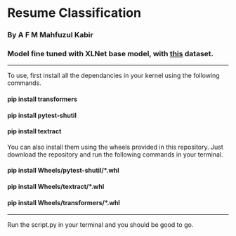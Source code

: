 # Resume Classification
### By A F M Mahfuzul Kabir
### Model fine tuned with XLNet base model, with [this](https://www.kaggle.com/datasets/snehaanbhawal/resume-dataset) dataset.
--------------------------------------------------------------------------------------------------------------------------------------------------------------------

To use, first install all the dependancies in your kernel using the following commands.

#### pip install transformers
#### pip install pytest-shutil
#### pip install textract

You can also install them using the wheels provided in this repository. Just download the repository and run the following commands in your terminal.

#### pip install Wheels/pytest-shutil/*.whl
#### pip install Wheels/textract/*.whl
#### pip install Wheels/transformers/*.whl

--------------------------------------------------------------------------------------------------------------------------------------------------------------------

Run the script.py in your terminal and you should be good to go.
